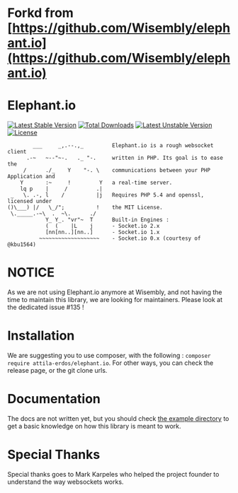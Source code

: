 Forkd from [https://github.com/Wisembly/elephant.io](https://github.com/Wisembly/elephant.io)
===========

Elephant.io
===========
[![Latest Stable Version](http://poser.pugx.org/attila-erdos/elephant.io/v)](https://packagist.org/packages/attila-erdos/elephant.io) 
[![Total Downloads](http://poser.pugx.org/attila-erdos/elephant.io/downloads)](https://packagist.org/packages/attila-erdos/elephant.io)
[![Latest Unstable Version](http://poser.pugx.org/attila-erdos/elephant.io/v/unstable)](https://packagist.org/packages/attila-erdos/elephant.io)
[![License](http://poser.pugx.org/attila-erdos/elephant.io/license)](https://packagist.org/packages/attila-erdos/elephant.io)

```
        ___     _,.--.,_         Elephant.io is a rough websocket client
      .-~   ~--"~-.   ._ "-.     written in PHP. Its goal is to ease the
     /      ./_    Y    "-. \    communications between your PHP Application and
    Y       :~     !         Y   a real-time server.
    lq p    |     /         .|
 _   \. .-, l    /          |j   Requires PHP 5.4 and openssl, licensed under
()\___) |/   \_/";          !    the MIT License.
 \._____.-~\  .  ~\.      ./
            Y_ Y_. "vr"~  T      Built-in Engines :
            (  (    |L    j      - Socket.io 2.x
            [nn[nn..][nn..]      - Socket.io 1.x
          ~~~~~~~~~~~~~~~~~~~    - Socket.io 0.x (courtesy of @kbu1564)
```

NOTICE
======
As we are not using Elephant.io anymore at Wisembly, and not having the time to
maintain this library, we are looking for maintainers. Please look at the dedicated
issue #135 !

Installation
============
We are suggesting you to use composer, with the following : `composer require attila-erdos/elephant.io`. For other ways, you can check the release page, or the git clone urls.

Documentation
=============
The docs are not written yet, but you should check [the example directory](https://github.com/Wisembly/elephant.io/tree/master/example)
to get a basic knowledge on how this library is meant to work.

Special Thanks
==============
Special thanks goes to Mark Karpeles who helped the project founder to understand the way websockets works.
